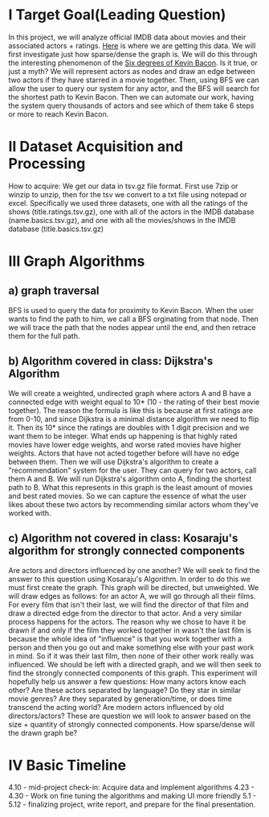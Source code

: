 # I Target Goal(Leading Question)

In this project, we will analyze official IMDB data about movies and their associated actors + ratings. [Here](https://www.imdb.com/interfaces/) is where we are getting this data. We will first investigate just how sparse/dense the graph is. We will do this through the interesting phenomenon of the [Six degrees of Kevin Bacon](https://en.wikipedia.org/wiki/Six_Degrees_of_Kevin_Bacon). Is it true, or just a myth? We will represent actors as nodes and draw an edge between two actors if they have starred in a movie together. Then, using BFS we can allow the user to query our system for any actor, and the BFS will search for the shortest path to Kevin Bacon. Then we can automate our work, having the system query thousands of actors and see which of them take 6 steps or more to reach Kevin Bacon.

# II Dataset Acquisition and Processing
How to acquire: We get our data in tsv.gz file format. First use 7zip or winzip to unzip, then for the tsv we convert to a txt file using notepad or excel. Specifically we used three datasets, one with all the ratings of the shows (title.ratings.tsv.gz), one with all of the actors in the IMDB database (name.basics.tsv.gz), and one with all the movies/shows in the IMDB database (title.basics.tsv.gz) 

# III Graph Algorithms
## a) graph traversal
BFS is used to query the data for proximity to Kevin Bacon. When the user wants to find the path to him, we call a BFS orginating from that node. Then we will trace the path
that the nodes appear until the end, and then retrace them for the full path.

## b) Algorithm covered in class: Dijkstra's Algorithm
We will create a weighted, undirected graph where actors A and B have a connected edge with weight equal to 10* (10 - the rating of their best movie together). 
The reason the formula is like this is because at first ratings are from 0-10, and since Dijkstra is a minimal distance algorithm we need to flip it. Then its 10* since
the ratings are doubles with 1 digit precision and we want them to be integer. What ends up happening is that highly rated movies have lower edge weights, and worse rated movies have higher weights. Actors that have not acted
together before will have no edge between them. Then we will use Dijkstra's algorithm to create a "recommendation" system for the user. They can query for two
actors, call them A and B. We will run Dijkstra's algorithm onto A, finding the shortest path to B. What this represents in this graph is the least amount of movies and
best rated movies. So we can capture the essence of what the user likes about these two actors by recommending similar actors whom they've worked with.

## c) Algorithm not covered in class: Kosaraju's algorithm for strongly connected components
Are actors and directors influenced by one another? We will seek to find the answer to this question using Kosaraju's Algorithm. In order to do this we must first create the graph. This graph will be directed, but unweighted. We will draw edges as follows: for an actor A, we will go through all their films. For every film that isn't their last, we will find the director of that film and draw a directed edge from the director to that actor. And a very similar process happens for the actors. 
The reason why we chose to have it be drawn if and only if the film they worked together in wasn't the last film is because the whole idea of "influence" is that you work together
with a person and then you go out and make something else with your past work in mind. So if it was their last film, then none of their other work really was influenced.
We should be left with a directed graph, and we will then seek to find the strongly connected components of this graph. 
This experiment will hopefully help us answer a few questions: How many actors know each other? Are these actors separated by language? 
Do they star in similar movie genres? Are they separated by generation/time, or does time transcend the acting world? Are modern actors influenced by old directors/actors? These are question we will look to answer based on the size + quantity of strongly connected components. How sparse/dense will the drawn graph be?




# IV Basic Timeline
4.10 - mid-project check-in: Acquire data and implement algorithms
4.23 - 4.30 - Work on fine tuning the algorithms and making UI more friendly
5.1 - 5.12 - finalizing project, write report, and prepare for the final presentation.
